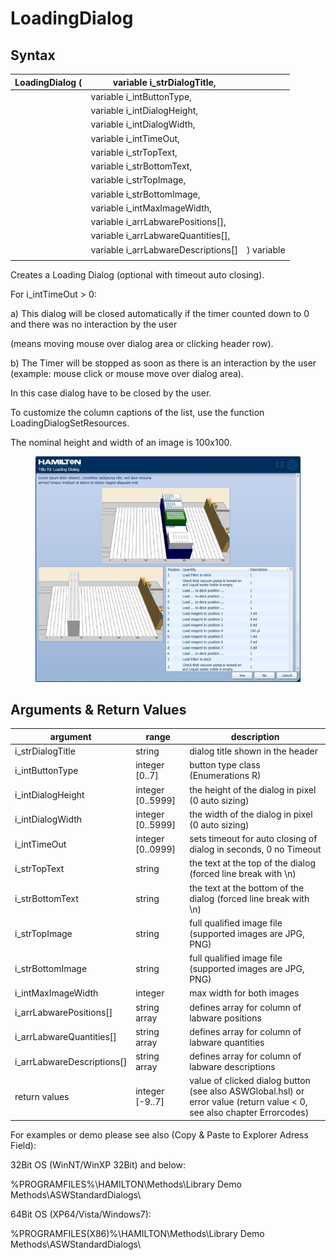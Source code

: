 # LoadingDialog

## Syntax

| LoadingDialog ( | variable i\_strDialogTitle,           |            |
| --------------- | ------------------------------------- | ---------- |
|                 | variable i\_intButtonType,            |            |
|                 | variable i\_intDialogHeight,          |            |
|                 | variable i\_intDialogWidth,           |            |
|                 | variable i\_intTimeOut,               |            |
|                 | variable i\_strTopText,               |            |
|                 | variable i\_strBottomText,            |            |
|                 | variable i\_strTopImage,              |            |
|                 | variable i\_strBottomImage,           |            |
|                 | variable i\_intMaxImageWidth,         |            |
|                 | variable i\_arrLabwarePositions\[],   |            |
|                 | variable i\_arrLabwareQuantities\[],  |            |
|                 | variable i\_arrLabwareDescriptions\[] | ) variable |
|                 |                                       |            |

Creates a Loading Dialog (optional with timeout auto closing).

For i\_intTimeOut > 0:

a)    This dialog will be closed automatically if the timer counted down to 0 and there was no interaction by the user

(means moving mouse over dialog area or clicking header row).

b)    The Timer will be stopped as soon as there is an interaction by the user (example: mouse click or mouse move over dialog area).

In this case dialog have to be closed by the user.

To customize the column captions of the list, use the function LoadingDialogSetResources.

The nominal height and width of an image is 100x100.

<figure><img src="../../../../.gitbook/assets/image (8).png" alt=""><figcaption></figcaption></figure>

## Arguments & Return Values

| argument                     | range              | description                                                                                                            |
| ---------------------------- | ------------------ | ---------------------------------------------------------------------------------------------------------------------- |
| i\_strDialogTitle            | string             | dialog title shown in the header                                                                                       |
| i\_intButtonType             | integer \[0..7]    | button type class (Enumerations R)                                                                                     |
| i\_intDialogHeight           | integer \[0..5999] | the height of the dialog in pixel (0 auto sizing)                                                                      |
| i\_intDialogWidth            | integer \[0..5999] | the width of the dialog in pixel (0 auto sizing)                                                                       |
| i\_intTimeOut                | integer \[0..0999] | sets timeout for auto closing of dialog in seconds, 0 no Timeout                                                       |
| i\_strTopText                | string             | the text at the top of the dialog (forced line break with \n)                                                          |
| i\_strBottomText             | string             | the text at the bottom of the dialog (forced line break with \n)                                                       |
| i\_strTopImage               | string             | full qualified image file (supported images are JPG, PNG)                                                              |
| i\_strBottomImage            | string             | full qualified image file (supported images are JPG, PNG)                                                              |
| i\_intMaxImageWidth          | integer            | max width for both images                                                                                              |
| i\_arrLabwarePositions\[]    | string array       | defines array for column of labware positions                                                                          |
| i\_arrLabwareQuantities\[]   | string array       | defines array for column of labware quantities                                                                         |
| i\_arrLabwareDescriptions\[] | string array       | defines array for column of labware descriptions                                                                       |
| return values                | integer \[-9..7]   | value of clicked dialog button (see also ASWGlobal.hsl) or error value (return value < 0, see also chapter Errorcodes) |

For examples or demo please see also (Copy & Paste to Explorer Adress Field):

32Bit OS (WinNT/WinXP 32Bit) and below:

%PROGRAMFILES%\HAMILTON\Methods\Library Demo Methods\ASWStandardDialogs\\

64Bit OS (XP64/Vista/Windows7):

%PROGRAMFILES(X86)%\HAMILTON\Methods\Library Demo Methods\ASWStandardDialogs\\
